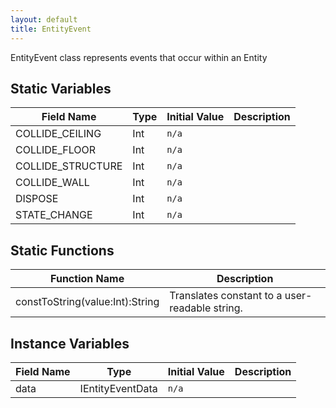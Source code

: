 ```yaml
---
layout: default
title: EntityEvent
---
```


EntityEvent class represents events that occur within an Entity

## Static Variables

| Field Name | Type | Initial Value | Description |
| ------------ | ------ | --------------- | ------------- |
| COLLIDE_CEILING | Int | `n/a` |  |
| COLLIDE_FLOOR | Int | `n/a` |  |
| COLLIDE_STRUCTURE | Int | `n/a` |  |
| COLLIDE_WALL | Int | `n/a` |  |
| DISPOSE | Int | `n/a` |  |
| STATE_CHANGE | Int | `n/a` |  |


## Static Functions

| Function Name | Description |
| --------------- | ------------- |
| constToString(value:Int):String | Translates constant to a user-readable string. |


## Instance Variables

| Field Name | Type | Initial Value | Description |
| ------------ | ------ | --------------- | ------------- |
| data | IEntityEventData | `n/a` |  |
